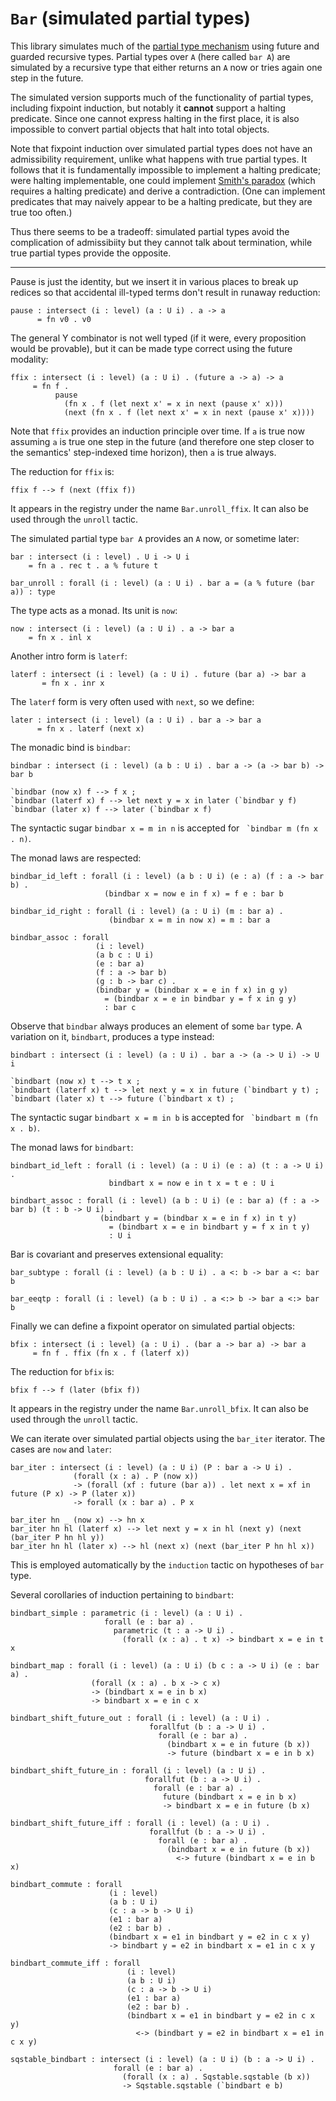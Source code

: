 # `Bar` (simulated partial types)

This library simulates much of the [partial type
mechanism](../type-theory.html#partial-types) using future and guarded
recursive types.  Partial types over `A` (here called `bar A`) are
simulated by a recursive type that either returns an `A` now or tries
again one step in the future.

The simulated version supports much of the functionality of partial
types, including fixpoint induction, but notably it **cannot** support
a halting predicate.  Since one cannot express halting in the first
place, it is also impossible to convert partial objects that halt into
total objects.

Note that fixpoint induction over simulated partial types does not
have an admissibility requirement, unlike what happens with true
partial types.  It follows that it is fundamentally impossible to
implement a halting predicate; were halting implementable, one could
implement [Smith's paradox](smith-paradox.html) (which requires a
halting predicate) and derive a contradiction.  (One can implement
predicates that may naively appear to be a halting predicate, but they
are true too often.)

Thus there seems to be a tradeoff: simulated partial types avoid the
complication of admissibiity but they cannot talk about termination,
while true partial types provide the opposite.

---

Pause is just the identity, but we insert it in various places to
break up redices so that accidental ill-typed terms don't result in
runaway reduction:

    pause : intersect (i : level) (a : U i) . a -> a
          = fn v0 . v0

The general Y combinator is not well typed (if it were, every
proposition would be provable), but it can be made type correct using
the future modality:

    ffix : intersect (i : level) (a : U i) . (future a -> a) -> a
         = fn f .
              pause
                (fn x . f (let next x' = x in next (pause x' x)))
                (next (fn x . f (let next x' = x in next (pause x' x))))

Note that `ffix` provides an induction principle over time.  If `a` is
true now assuming `a` is true one step in the future (and therefore one
step closer to the semantics' step-indexed time horizon), then `a` is
true always.

The reduction for `ffix` is:

    ffix f --> f (next (ffix f))

It appears in the registry under the name `Bar.unroll_ffix`.  It can
also be used through the `unroll` tactic.


The simulated partial type `bar A` provides an `A` now, or sometime later:

    bar : intersect (i : level) . U i -> U i
        = fn a . rec t . a % future t

    bar_unroll : forall (i : level) (a : U i) . bar a = (a % future (bar a)) : type

The type acts as a monad.  Its unit is `now`:

    now : intersect (i : level) (a : U i) . a -> bar a
        = fn x . inl x

Another intro form is `laterf`:

    laterf : intersect (i : level) (a : U i) . future (bar a) -> bar a
           = fn x . inr x

The `laterf` form is very often used with `next`, so we define:

    later : intersect (i : level) (a : U i) . bar a -> bar a
          = fn x . laterf (next x)

The monadic bind is `bindbar`:

    bindbar : intersect (i : level) (a b : U i) . bar a -> (a -> bar b) -> bar b

    `bindbar (now x) f --> f x ;
    `bindbar (laterf x) f --> let next y = x in later (`bindbar y f)
    `bindbar (later x) f --> later (`bindbar x f)

The syntactic sugar `bindbar x = m in n` is accepted for 
`` `bindbar m (fn x . n)``.

The monad laws are respected:

    bindbar_id_left : forall (i : level) (a b : U i) (e : a) (f : a -> bar b) .
                         (bindbar x = now e in f x) = f e : bar b

    bindbar_id_right : forall (i : level) (a : U i) (m : bar a) .
                          (bindbar x = m in now x) = m : bar a

    bindbar_assoc : forall
                       (i : level)
                       (a b c : U i)
                       (e : bar a)
                       (f : a -> bar b)
                       (g : b -> bar c) .
                       (bindbar y = (bindbar x = e in f x) in g y)
                         = (bindbar x = e in bindbar y = f x in g y)
                         : bar c


Observe that `bindbar` always produces an element of some `bar` type.  A
variation on it, `bindbart`, produces a type instead:

    bindbart : intersect (i : level) (a : U i) . bar a -> (a -> U i) -> U i

    `bindbart (now x) t --> t x ;
    `bindbart (laterf x) t --> let next y = x in future (`bindbart y t) ;
    `bindbart (later x) t --> future (`bindbart x t) ;

The syntactic sugar `bindbart x = m in b` is accepted for 
`` `bindbart m (fn x . b)``.

The monad laws for `bindbart`:

    bindbart_id_left : forall (i : level) (a : U i) (e : a) (t : a -> U i) .
                          bindbart x = now e in t x = t e : U i

    bindbart_assoc : forall (i : level) (a b : U i) (e : bar a) (f : a -> bar b) (t : b -> U i) .
                        (bindbart y = (bindbar x = e in f x) in t y)
                          = (bindbart x = e in bindbart y = f x in t y)
                          : U i


Bar is covariant and preserves extensional equality:

    bar_subtype : forall (i : level) (a b : U i) . a <: b -> bar a <: bar b

    bar_eeqtp : forall (i : level) (a b : U i) . a <:> b -> bar a <:> bar b


Finally we can define a fixpoint operator on simulated partial objects:

    bfix : intersect (i : level) (a : U i) . (bar a -> bar a) -> bar a
         = fn f . ffix (fn x . f (laterf x))

The reduction for `bfix` is:

    bfix f --> f (later (bfix f))

It appears in the registry under the name `Bar.unroll_bfix`.  It can
also be used through the `unroll` tactic.


We can iterate over simulated partial objects using the `bar_iter` iterator.
The cases are `now` and `later`:

    bar_iter : intersect (i : level) (a : U i) (P : bar a -> U i) .
                  (forall (x : a) . P (now x))
                  -> (forall (xf : future (bar a)) . let next x = xf in future (P x) -> P (later x))
                  -> forall (x : bar a) . P x

    bar_iter hn _ (now x) --> hn x
    bar_iter hn hl (laterf x) --> let next y = x in hl (next y) (next (bar_iter P hn hl y))
    bar_iter hn hl (later x) --> hl (next x) (next (bar_iter P hn hl x))

This is employed automatically by the `induction` tactic on hypotheses
of `bar` type.

Several corollaries of induction pertaining to `bindbart`:

    bindbart_simple : parametric (i : level) (a : U i) .
                         forall (e : bar a) .
                           parametric (t : a -> U i) .
                             (forall (x : a) . t x) -> bindbart x = e in t x

    bindbart_map : forall (i : level) (a : U i) (b c : a -> U i) (e : bar a) .
                      (forall (x : a) . b x -> c x)
                      -> (bindbart x = e in b x)
                      -> bindbart x = e in c x

    bindbart_shift_future_out : forall (i : level) (a : U i) .
                                   forallfut (b : a -> U i) .
                                     forall (e : bar a) .
                                       (bindbart x = e in future (b x))
                                       -> future (bindbart x = e in b x)

    bindbart_shift_future_in : forall (i : level) (a : U i) .
                                  forallfut (b : a -> U i) .
                                    forall (e : bar a) .
                                      future (bindbart x = e in b x)
                                      -> bindbart x = e in future (b x)

    bindbart_shift_future_iff : forall (i : level) (a : U i) .
                                   forallfut (b : a -> U i) .
                                     forall (e : bar a) .
                                       (bindbart x = e in future (b x))
                                         <-> future (bindbart x = e in b x)

    bindbart_commute : forall
                          (i : level)
                          (a b : U i)
                          (c : a -> b -> U i)
                          (e1 : bar a)
                          (e2 : bar b) .
                          (bindbart x = e1 in bindbart y = e2 in c x y)
                          -> bindbart y = e2 in bindbart x = e1 in c x y

    bindbart_commute_iff : forall
                              (i : level)
                              (a b : U i)
                              (c : a -> b -> U i)
                              (e1 : bar a)
                              (e2 : bar b) .
                              (bindbart x = e1 in bindbart y = e2 in c x y)
                                <-> (bindbart y = e2 in bindbart x = e1 in c x y)

    sqstable_bindbart : intersect (i : level) (a : U i) (b : a -> U i) .
                           forall (e : bar a) .
                             (forall (x : a) . Sqstable.sqstable (b x))
                             -> Sqstable.sqstable (`bindbart e b)
